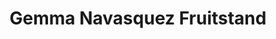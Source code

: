 ---
title: "Gemma Navasquez Fruitstand"
url: /tupi/gemma-navasquez-fruitstand/
shop: greengrocer
---